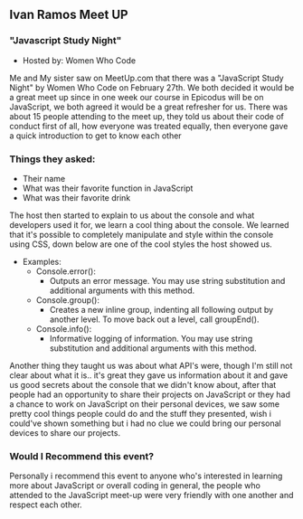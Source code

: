 ## Ivan Ramos Meet UP
### "Javascript Study Night"
* Hosted by: Women Who Code

Me and My sister saw on MeetUp.com that there was a "JavaScript Study Night" by Women Who Code on February 27th.
We both decided it would be a great meet up since in one week our course in Epicodus will be on JavaScript,
we both agreed it would be a great refresher for us. There was about 15 people attending to the meet up, they told us about their code of conduct first of all,
how everyone was treated equally, then everyone gave a quick introduction to get to know each other

### Things they asked:
* Their name
* What was their favorite function in JavaScript
* What was their favorite drink

The host then started to explain to us about the console and what developers used it for, we learn a cool thing about the console. We learned that it's possible to completely manipulate and style within the console using CSS, down below are one of the cool styles the host showed us.

* Examples:
  * Console.error():
    * Outputs an error message. You may use string substitution and additional arguments with this method.
  * Console.group():
    * Creates a new inline group, indenting all following output by another level. To move back out a level, call groupEnd().
  * Console.info():
    * Informative logging of information. You may use string substitution and additional arguments with this method.

Another thing they taught us was about what API's were, though I'm still not clear about what it is.. it's great they gave us information about it and gave us good secrets about the console that we didn't know about, after that people had an opportunity to share their projects on JavaScript or they had a chance to work on JavaScript on their personal devices, we saw some pretty cool things people could do and the stuff they presented, wish i could've shown something but i had no clue we could bring our personal devices to share our projects.

### Would I Recommend this event?

Personally i recommend this event to anyone who's interested in learning more about JavaScript or overall coding in general, the people who attended to the JavaScript meet-up were very friendly with one another and respect each other.
